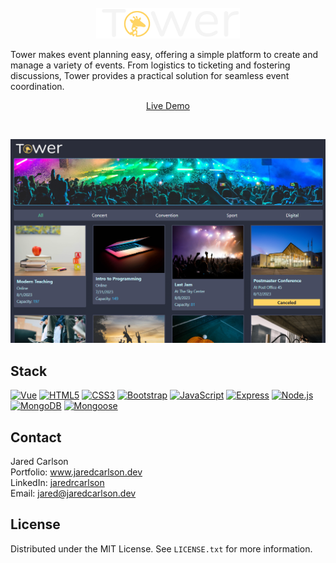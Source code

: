 <!-- PROJECT LOGO -->
<br />
<div align="center">
  <a href="https://github.com/jaredrcarlson/tower" target="_blank">
    <img src="images/tower_logo.png" alt="Logo">
  </a>

  <br />
  <p align="left">
    Tower makes event planning easy, offering a simple platform to create and manage a variety of events. From logistics to ticketing and fostering discussions, Tower provides a practical solution for seamless event coordination.
  </p>
  <p align="center">
    <a href="https://www.jaredcarlson.dev/tower" target="_blank">Live Demo</a>
  </p>
  
</div>
<br />


<!-- ABOUT THE PROJECT -->
<!-- ## About -->

<!-- [![Contributors][contributors-shield]][contributors-url]
[![Forks][forks-shield]][forks-url]
[![Stargazers][stars-shield]][stars-url] -->
<!-- [![MIT License][license-shield]][license-url] -->

[![Product Name Screen Shot][product-screenshot]](https://www.jaredcarlson.dev/tower)


## Stack 

[![Vue][Vue.js]][Vue-url] [![HTML5][HTML5]][HTML5-url] [![CSS3][CSS3]][CSS3-url] [![Bootstrap][Bootstrap]][Bootstrap-url] [![JavaScript][JavaScript]][JavaScript-url] [![Express][Express]][Express-url] [![Node.js][Node.js]][Node.js-url] [![MongoDB][MongoDB]][MongoDB-url] [![Mongoose][Mongoose]][Mongoose-url]



<!-- CONTACT -->
## Contact

Jared Carlson   
Portfolio: <a href="https://www.jaredcarlson.dev" target="_blank">www.jaredcarlson.dev</a>  
LinkedIn: <a href="https://linkedin.com/in/jaredrcarlson" target="_blank">jaredrcarlson</a>  
Email: <a href="mailto:jared@jaredcarlson.dev">jared@jaredcarlson.dev</a>  



<!-- LICENSE -->
## License

Distributed under the MIT License. See `LICENSE.txt` for more information.



<!-- MARKDOWN LINKS & IMAGES -->
<!-- https://www.markdownguide.org/basic-syntax/#reference-style-links -->
[contributors-shield]: https://img.shields.io/github/contributors/jaredrcarlson/tower.svg?style=for-the-badge
[contributors-url]: https://github.com/jaredrcarlson/tower/graphs/contributors
[forks-shield]: https://img.shields.io/github/forks/jaredrcarlson/tower.svg?style=for-the-badge
[forks-url]: https://github.com/jaredrcarlson/tower/network/members
[stars-shield]: https://img.shields.io/github/stars/jaredrcarlson/tower.svg?style=for-the-badge
[stars-url]: https://github.com/jaredrcarlson/tower/stargazers
[issues-shield]: https://img.shields.io/github/issues/jaredrcarlson/tower.svg?style=for-the-badge
[issues-url]: https://github.com/jaredrcarlson/tower/issues
[license-shield]: https://img.shields.io/github/license/jaredrcarlson/tower.svg?style=for-the-badge
[license-url]: https://github.com/jaredrcarlson/tower/blob/master/LICENSE.txt
[linkedin-shield]: https://img.shields.io/badge/-LinkedIn-black.svg?style=for-the-badge&logo=linkedin&colorB=555
[linkedin-url]: https://linkedin.com/in/jaredrcarlson
[product-screenshot]: images/tower_screenshot.png

[HTML5]: https://img.shields.io/badge/HTML5-E34F26?style=for-the-badge&logo=html5&logoColor=white
[HTML5-url]: https://developer.mozilla.org/en-US/docs/Glossary/HTML5
[CSS3]: https://img.shields.io/badge/CSS3-1572B6?style=for-the-badge&logo=css3&logoColor=white
[CSS3-url]: https://developer.mozilla.org/en-US/docs/Web/CSS
[Bootstrap]: https://img.shields.io/badge/Bootstrap-563D7C?style=for-the-badge&logo=bootstrap&logoColor=white
[Bootstrap-url]: https://getbootstrap.com
[JavaScript]: https://img.shields.io/badge/JavaScript-F7DF1E?style=for-the-badge&logo=javascript&logoColor=black
[JavaScript-url]: https://www.javascript.com/
[Vue.js]: https://img.shields.io/badge/Vue.js-35495E?style=for-the-badge&logo=vuedotjs&logoColor=4FC08D
[Vue-url]: https://vuejs.org/
[Node.js]: https://img.shields.io/badge/Node.js-339933?style=for-the-badge&logo=nodedotjs&logoColor=black
[Node.js-url]: https://nodejs.org/en
[Express]: https://img.shields.io/badge/Express-000000?style=for-the-badge&logo=express&logoColor=white
[Express-url]: https://expressjs.com/
[MongoDB]: https://img.shields.io/badge/MongoDB-47A248?style=for-the-badge&logo=mongodb&logoColor=white
[MongoDB-url]: https://www.mongodb.com/
[Mongoose]: https://img.shields.io/badge/Mongoose-880000?style=for-the-badge&logo=mongoose&logoColor=white
[Mongoose-url]: https://mongoosejs.com/
[ASP.NET]: https://img.shields.io/badge/ASP.NET-512BD4?style=for-the-badge&logo=dotnet&logoColor=white
[ASP.NET-url]: https://dotnet.microsoft.com/en-us/apps/aspnet
[MySQL]: https://img.shields.io/badge/MySQL-4479A1?style=for-the-badge&logo=mysql&logoColor=white
[MySQL-url]: https://www.mysql.com/
[Next.js]: https://img.shields.io/badge/next.js-000000?style=for-the-badge&logo=nextdotjs&logoColor=white
[Next-url]: https://nextjs.org/
[React.js]: https://img.shields.io/badge/React-20232A?style=for-the-badge&logo=react&logoColor=61DAFB
[React-url]: https://reactjs.org/
[Angular.io]: https://img.shields.io/badge/Angular-DD0031?style=for-the-badge&logo=angular&logoColor=white
[Angular-url]: https://angular.io/
[Svelte.dev]: https://img.shields.io/badge/Svelte-4A4A55?style=for-the-badge&logo=svelte&logoColor=FF3E00
[Svelte-url]: https://svelte.dev/
[Laravel.com]: https://img.shields.io/badge/Laravel-FF2D20?style=for-the-badge&logo=laravel&logoColor=white
[Laravel-url]: https://laravel.com
[JQuery.com]: https://img.shields.io/badge/jQuery-0769AD?style=for-the-badge&logo=jquery&logoColor=white
[JQuery-url]: https://jquery.com 
